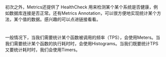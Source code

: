 #
初次之外，Metrics还提供了 HealthCheck 用来检测某个某个系统是否健康，例如数据库连接是否正常。还有Metrics Annotation，可以很方便地实现统计某个方法，某个值的数据。感兴趣的可以点进链接看看。
#
一般情况下，当我们需要统计某个函数被调用的频率（TPS），会使用Meters。当我们需要统计某个函数的执行耗时时，会使用Histograms。当我们既要统计TPS又要统计耗时时，我们会使用Timers。
